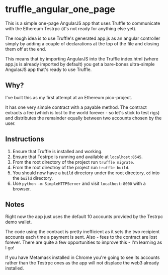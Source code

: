# truffle_angular_one_page

This is a simple one-page AngularJS app that uses Truffle to communicate with the Ethereum Testrpc (it's not ready for anything else yet).

The rough idea is to use Truffle's generated app.js as an angular controller simply by adding a couple of declarations at the top of the file and closing them off at the end.

This means that by importing AngularJS into the Truffle index.html (where app.js is already imported by default) you get a bare-bones ultra-simple AngularJS app that's ready to use Truffle.

## Why?
I've built this as my first attempt at an Ethereum pico-project.

It has one very simple contract with a payable method. The contract extracts a fee (which is lost to the world forever - so let's stick to test rigs) and distributes the remainder equally between two accounts chosen by the user.

## Instructions
1. Ensure that Truffle is installed and working.
2. Ensure that Testrpc is running and available at `localhost:8545`.
3. From the root directory of the project run `truffle migrate`.
4. From the root directroy of the project run `truffle build`.
5. You should now have a `build` directory under the root directory, `cd` into the `build` directory.
6. Use `python -m SimpleHTTPServer` and visit `localhost:8000` with a browser.

## Notes
Right now the app just uses the default 10 accounts provided by the Testrpc demo wallet.

The code using the contract is pretty inefficient as it sets the two recipient accounts each time a payment is sent. Also - fees to the contract are lost forever. There are quite a few opportunities to improve this - I'm learning as I go! 

If you have Metamask installed in Chrome you're going to see its accounts rather than the Testrpc ones as the app will not displace the web3 already installed.    
